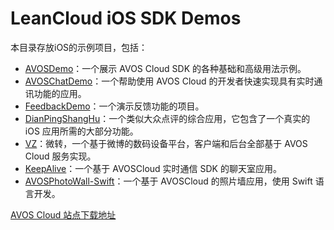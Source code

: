 # LeanCloud iOS SDK Demos

本目录存放iOS的示例项目，包括：

* [AVOSDemo](AVOSDemo)：一个展示 AVOS Cloud SDK 的各种基础和高级用法示例。
* [AVOSChatDemo](AVOSChatDemo)：一个帮助使用 AVOS Cloud 的开发者快速实现具有实时通讯功能的应用。
* [FeedbackDemo](FeedbackDemo)：一个演示反馈功能的项目。
* [DianPingShangHu](DianPingShangHu)：一个类似大众点评的综合应用，它包含了一个真实的 iOS 应用所需的大部分功能。
* [VZ](VZ)：微转，一个基于微博的数码设备平台，客户端和后台全部基于 AVOS Cloud 服务实现。
* [KeepAlive](KeepAlive)：一个基于 AVOSCloud 实时通信 SDK 的聊天室应用。
* [AVOSPhotoWall-Swift](AVOSPhotoWall-Swift)：一个基于 AVOSCloud 的照片墙应用，使用 Swift 语言开发。


[AVOS Cloud 站点下载地址](https://download.avoscloud.com/demo/)
